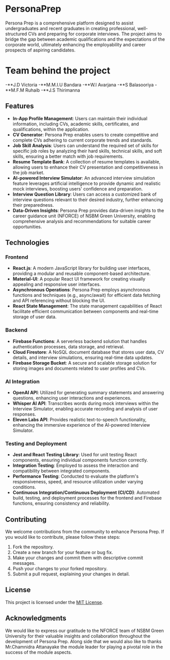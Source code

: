 # PersonaPrep

Persona Prep is a comprehensive platform designed to assist undergraduates and recent graduates in creating professional, well-structured CVs and preparing for corporate interviews. The project aims to bridge the gap between academic qualifications and the expectations of the corporate world, ultimately enhancing the employability and career prospects of aspiring candidates.

# Team behind the project
-**J.D Victoria 
-**M.M.I.U Bandara
-**W.I Avarjana
-**S Balasooriya
-**M.F.M Ruhaib
-**J.S Thirimanna

## Features

- **In-App Profile Management**: Users can maintain their individual information, including CVs, academic skills, certificates, and qualifications, within the application.
- **CV Generator**: Persona Prep enables users to create competitive and complete CVs adhering to current corporate trends and standards.
- **Job Skill Analysis**: Users can understand the required set of skills for specific job roles by analyzing their hard skills, technical skills, and soft skills, ensuring a better match with job requirements.
- **Resume Template Bank**: A collection of resume templates is available, allowing users to enhance their CV presentation and competitiveness in the job market.
- **AI-powered Interview Simulator**: An advanced interview simulation feature leverages artificial intelligence to provide dynamic and realistic mock interviews, boosting users' confidence and preparation.
- **Interview Question Library**: Users can access a customized bank of interview questions relevant to their desired industry, further enhancing their preparedness.
- **Data-Driven Insights**: Persona Prep provides data-driven insights to the career guidance unit (NFORCE) of NSBM Green University, enabling comprehensive analysis and recommendations for suitable career opportunities.

## Technologies

### Frontend
- **React.js**: A modern JavaScript library for building user interfaces, providing a modular and reusable component-based architecture.
- **Material-UI**: A popular React UI framework for creating visually appealing and responsive user interfaces.
- **Asynchronous Operations**: Persona Prep employs asynchronous functions and techniques (e.g., async/await) for efficient data fetching and API referencing without blocking the UI.
- **React State Management**: The state management capabilities of React facilitate efficient communication between components and real-time storage of user data.

### Backend
- **Firebase Functions**: A serverless backend solution that handles authentication processes, data storage, and retrieval.
- **Cloud Firestore**: A NoSQL document database that stores user data, CV details, and interview simulations, ensuring real-time data updates.
- **Firebase Storage Bucket**: A secure and scalable storage solution for storing images and documents related to user profiles and CVs.

### AI Integration
- **OpenAI API**: Utilized for generating summary statements and answering questions, enhancing user interactions and experiences.
- **Whisper AI API**: Transcribes words during mock interviews within the Interview Simulator, enabling accurate recording and analysis of user responses.
- **Eleven Labs API**: Provides realistic text-to-speech functionality, enhancing the immersive experience of the AI-powered Interview Simulator.

### Testing and Deployment
- **Jest and React Testing Library**: Used for unit testing React components, ensuring individual components function correctly.
- **Integration Testing**: Employed to assess the interaction and compatibility between integrated components.
- **Performance Testing**: Conducted to evaluate the platform's responsiveness, speed, and resource utilization under varying conditions.
- **Continuous Integration/Continuous Deployment (CI/CD)**: Automated build, testing, and deployment processes for the frontend and Firebase functions, ensuring consistency and reliability.

## Contributing

We welcome contributions from the community to enhance Persona Prep. If you would like to contribute, please follow these steps:

1. Fork the repository.
2. Create a new branch for your feature or bug fix.
3. Make your changes and commit them with descriptive commit messages.
4. Push your changes to your forked repository.
5. Submit a pull request, explaining your changes in detail.

## License

This project is licensed under the [MIT License](LICENSE).

## Acknowledgments

We would like to express our gratitude to the NFORCE team of NSBM Green University for their valuable insights and collaboration throughout the development of Persona Prep. Along side that we would also like to thanks Mr.Chamnidra Attanayake the module leader for playing a pivotal role in the success of the module aspects.

